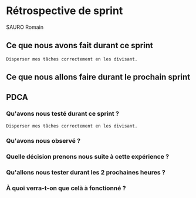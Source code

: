 # Rétrospective de sprint

SAURO Romain

## Ce que nous avons fait durant ce sprint
	Disperser mes tâches correctement en les divisant.

## Ce que nous allons faire durant le prochain sprint
	

## PDCA 
### Qu'avons nous testé durant ce sprint ?
	Disperser mes tâches correctement en les divisant.

### Qu'avons nous observé ?
	

### Quelle décision prenons nous suite à cette expérience ?
	

### Qu'allons nous tester durant les 2 prochaines heures ?
	

### À quoi verra-t-on que celà à fonctionné ?
	